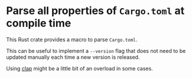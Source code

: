 # Parse all properties of `Cargo.toml` at compile time

This Rust crate provides a macro to parse `Cargo.toml`.

This can be useful to implement a `--version` flag that does not need to be updated manually each time a new version is released.

Using [clap](https://crates.io/crates/clap) might be a little bit of an overload in some cases.
